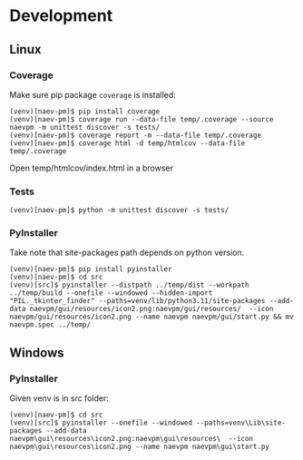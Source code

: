 # Development

## Linux

### Coverage 

Make sure pip package `coverage` is installed:

    (venv)[naev-pm]$ pip install coverage
    (venv)[naev-pm]$ coverage run --data-file temp/.coverage --source naevpm -m unittest discover -s tests/
    (venv)[naev-pm]$ coverage report -m --data-file temp/.coverage 
    (venv)[naev-pm]$ coverage html -d temp/htmlcov --data-file temp/.coverage 

Open temp/htmlcov/index.html in a browser

### Tests

    (venv)[naev-pm]$ python -m unittest discover -s tests/

### PyInstaller


Take note that site-packages path depends on python version.

    (venv)[naev-pm]$ pip install pyinstaller
    (venv)[naev-pm]$ cd src
    (venv)[src]$ pyinstaller --distpath ../temp/dist --workpath ../temp/build --onefile --windowed --hidden-import "PIL._tkinter_finder" --paths=venv/lib/python3.11/site-packages --add-data naevpm/gui/resources/icon2.png:naevpm/gui/resources/  --icon naevpm/gui/resources/icon2.png --name naevpm naevpm/gui/start.py && mv naevpm.spec ../temp/

## Windows

### PyInstaller

Given venv is in src folder:

    (venv)[naev-pm]$ cd src
    (venv)[src]$ pyinstaller --onefile --windowed --paths=venv\Lib\site-packages --add-data naevpm\gui\resources\icon2.png:naevpm\gui\resources\  --icon naevpm\gui\resources\icon2.png --name naevpm naevpm\gui\start.py

